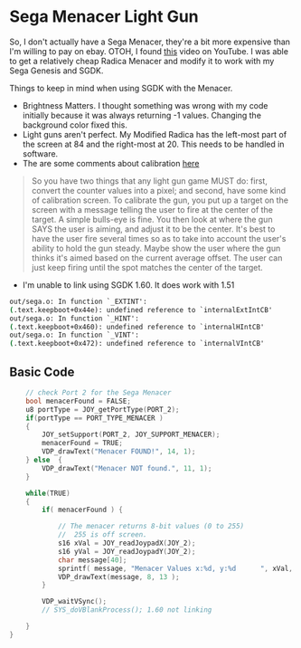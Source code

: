 # Sega Menacer Light Gun
So, I don't actually have a Sega Menacer, they're a bit more expensive 
than I'm willing to pay on ebay. OTOH, I found [this](https://www.youtube.com/watch?v=a9mCa0__SPQ)
video  on YouTube.   I was able to get a relatively cheap Radica Menacer
and modify it to work with my Sega Genesis and SGDK.


Things to keep in mind when using SGDK with the Menacer.
* Brightness Matters. I thought something was wrong with my code initially because it was always returning -1 values.   Changing the background color fixed this.
* Light guns aren't perfect.  My Modified Radica has the left-most part of the screen at 84 and the right-most at 20.  This needs to be handled in software.
* The are some comments about calibration [here](http://gendev.spritesmind.net/forum/viewtopic.php?t=14&start=660)
> So you have two things that any light gun game MUST do: first, convert the 
> counter values into a pixel; and second, have some kind of calibration screen.
>  To calibrate the gun, you put up a target on the screen with a message 
>  telling the user to fire at the center of the target. A simple bulls-eye is 
>  fine. You then look at where the gun SAYS the user is aiming, and adjust it 
>  to be the center. It's best to have the user fire several times so as to take 
>  into account the user's ability to hold the gun steady. Maybe show the user 
>  where the gun thinks it's aimed based on the current average offset. The user 
>  can just keep firing until the spot matches the center of the target.
* I'm unable to link using SGDK 1.60.  It does work with 1.51
~~~cmd
out/sega.o: In function `_EXTINT':
(.text.keepboot+0x44e): undefined reference to `internalExtIntCB'
out/sega.o: In function `_HINT':
(.text.keepboot+0x460): undefined reference to `internalHIntCB'
out/sega.o: In function `_VINT':
(.text.keepboot+0x472): undefined reference to `internalVIntCB'
~~~

## Basic Code 
~~~c
	// check Port 2 for the Sega Menacer
	bool menacerFound = FALSE;
	u8 portType = JOY_getPortType(PORT_2);
	if(portType == PORT_TYPE_MENACER )
	{
		JOY_setSupport(PORT_2, JOY_SUPPORT_MENACER);
		menacerFound = TRUE;
		VDP_drawText("Menacer FOUND!", 14, 1);
	} else  {
		VDP_drawText("Menacer NOT found.", 11, 1);
	}

	while(TRUE)
	{
		if( menacerFound ) {	

			// The menacer returns 8-bit values (0 to 255)
			//  255 is off screen.  
			s16 xVal = JOY_readJoypadX(JOY_2);
			s16 yVal = JOY_readJoypadY(JOY_2);
			char message[40];
			sprintf( message, "Menacer Values x:%d, y:%d      ", xVal, yVal );
			VDP_drawText(message, 8, 13 );
		}

		VDP_waitVSync();
		// SYS_doVBlankProcess(); 1.60 not linking

	}
}
~~~
